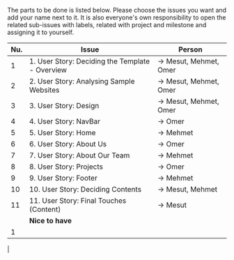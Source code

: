 The parts to be done is listed below. Please choose the issues you want and add your name next to it. It is also everyone's own responsibility to open the related sub-issues with labels, related with project and milestone and assigning it to yourself.

| Nu. | Issue | Person | 
| --- | --- | --- |
| 1 | 1. User Story: Deciding the Template - Overview | →   Mesut, Mehmet, Omer |
| 2 | 2. User Story: Analysing Sample Websites | →  Mesut, Mehmet, Omer |
| 3 | 3. User Story: Design | → Mesut, Mehmet, Omer |
| 4 | 4. User Story: NavBar | → Omer |
| 5 | 5. User Story: Home| → Mehmet |
| 6 | 6. User Story: About Us | → Omer |
| 7 | 7. User Story: About Our Team|  → Mehmet |
| 8 | 8. User Story: Projects |  →  Omer
| 9 | 9. User Story: Footer | →  Mehmet
| 10 | 10. User Story: Deciding Contents |  → Mesut, Mehmet |
| 11 | 11. User Story: Final Touches (Content) |  → Mesut|
| | __Nice to have__
| 1 | 
| 


